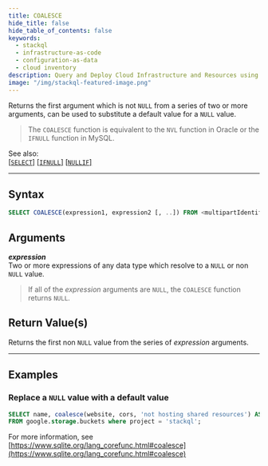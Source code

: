 ```yaml
---
title: COALESCE
hide_title: false
hide_table_of_contents: false
keywords:
  - stackql
  - infrastructure-as-code
  - configuration-as-data
  - cloud inventory
description: Query and Deploy Cloud Infrastructure and Resources using SQL
image: "/img/stackql-featured-image.png"
---
```

Returns the first argument which is not `NULL` from a series of two or more arguments, can be used to substitute a default value for a `NULL` value.  

> The `COALESCE` function is equivalent to the `NVL` function in Oracle or the `IFNULL` function in MySQL.

See also:  
[[` SELECT `]](/docs/language-spec/select) [[` IFNULL `]](/docs/language-spec/functions/general/ifnull) [[` NULLIF `]](/docs/language-spec/functions/general/nullif)

* * * 

## Syntax

```sql
SELECT COALESCE(expression1, expression2 [, ..]) FROM <multipartIdentifier>;
```

## Arguments

__*expression*__  
Two or more expressions of any data type which resolve to a `NULL` or non `NULL` value.

> If all of the *expression* arguments are `NULL`, the `COALESCE` function returns `NULL`.

## Return Value(s)

Returns the first non `NULL` value from the series of *expression* arguments.

* * *

## Examples

### Replace a `NULL` value with a default value

```sql
SELECT name, coalesce(website, cors, 'not hosting shared resources') AS website_or_cors_config
FROM google.storage.buckets where project = 'stackql';
```

For more information, see [https://www.sqlite.org/lang_corefunc.html#coalesce](https://www.sqlite.org/lang_corefunc.html#coalesce)